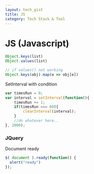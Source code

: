 ```yaml
---
layout: tech_gist
title: JS
category: Tech Stack & Tool
---
```


# JS (Javascript)


```js
Object.keys(list)
Object.values(list)

// if values() not working
Object.keys(obj).map(e => obj[e])
```

SetInterval with condition
```js
var timesRun = 0;
var interval = setInterval(function(){
    timesRun += 1;
    if(timesRun === 60){
        clearInterval(interval);
    }
    //do whatever here..
}, 2000); 
```

### JQuery

Document ready
```js
$( document ).ready(function() {
  alert("ready")
});
```

